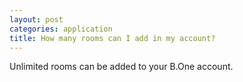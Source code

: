 ```yaml
---
layout: post
categories: application
title: How many rooms can I add in my account?
---
```


Unlimited rooms can be added to your B.One account.